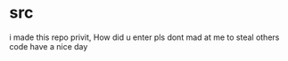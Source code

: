 # src
i made this repo privit, How did u enter
pls dont mad at me to steal others code
have a nice day
